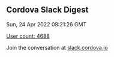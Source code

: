 ## Cordova Slack Digest
Sun, 24 Apr 2022 08:21:26 GMT

[User count: 4688](https://cordova.slack.com/)


Join the conversation at [slack.cordova.io](http://slack.cordova.io/)
